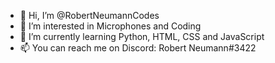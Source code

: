 - 👋 Hi, I’m @RobertNeumannCodes
- 👀 I’m interested in Microphones and Coding
- 🌱 I’m currently learning Python, HTML, CSS and JavaScript
- 📫 You can reach me on Discord: Robert Neumann#3422

<!---
RobertNeumannCodes/RobertNeumannCodes is a ✨ special ✨ repository because its `README.md` (this file) appears on your GitHub profile.
You can click the Preview link to take a look at your changes.
--->

